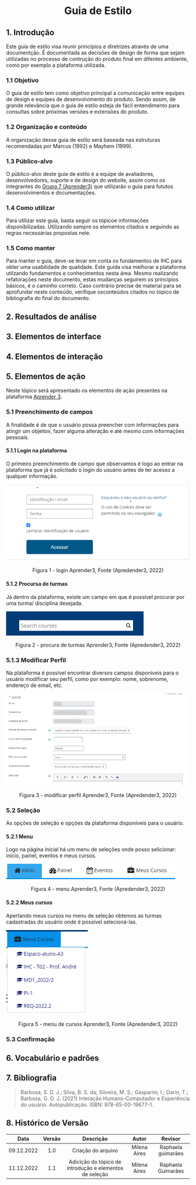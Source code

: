 # <center>Guia de Estilo

## 1. Introdução
Este guia de estilo visa reunir princípios e diretrizes através de uma documentção. É documentada as decisões de design de forma que sejam utilizadas no processo de contrução do produto final em difentes ambiente, como por exemplo a plataforma utilizada.

### 1.1 Objetivo
O guia de estilo tem como objetivo principal a comunicação entre equipes de design e equipes de desenvolvimento do produto. Sendo assim, de grande relevância que o guia de estilo esteja de fácil entendimento para consultas sobre próximas versões e extensões do produto.

### 1.2 Organização e conteúdo
A organização desse guia de estilo será baseada nas estruturas recomendadas por Marcus (1992) e Mayhem (1999).
 
### 1.3 Público-alvo
O público-alvo deste guia de estilo é a equipe de avaliadores, desenvolvedores, suporte e de design do website, assim como os integrantes do <a href="https://interacao-humano-computador.github.io/2022.2-Aprender3/#sobre-o-projeto">Grupo 7 (Aprender3)</a> que utilizarão o guia para fututos desenvolvimentos e documentações.
 
### 1.4 Como utilizar
Para utilizar este guia, basta seguir os tópicoe informações disponibilizadas. Utilizando sempre os elementos citados e seguindo as regras necessárias propostas nele.
 
### 1.5 Como manter
Para manter o guia, deve-se levar em conta os fundamentos de IHC para obter uma usabilidade de qualidade. Este guida visa melhorar a plataforma utilzando fundamentos e conhecimentos nesta área. Mesmo realizando refatorações neste documento, estas mudanças seguirem os princípios básicos, é o caminho correto. Caso contrário precise de material para se aprofundar neste conteúdo, verifique osconteúdos citados no tópico de bibliografia do final do documento. 
 
## 2. Resultados de análise
 
 
## 3. Elementos de interface
 
 
## 4. Elementos de interação
 
 
## 5. Elementos de ação
Neste tópico será apresentado os elementos de ação presentes na plataforma <a href="https://aprender3.unb.br/login/index.php">Aprender 3</a>.

### 5.1 Preenchimento de campos
A finalidade é de que o usuário possa preencher com informações para atingir um objeitov, fazer alguma alteração e até mesmo com informações pessoais.
 
#### 5.1.1 Login na plataforma
O primeiro preenchimento de campo que observamos é logo ao entrar na plataforma que já é solicitado o login do usuário antes de ter acesso a qualquer informação.
 
 ![ho](https://github.com/Interacao-Humano-Computador/2022.2-Aprender3/blob/main/docs/images/login_aprender.png)
 <figcaption align="center">Figura 1 - login Aprender3, Fonte (Apredender3, 2022)</figcaption>
 
#### 5.1.2 Procursa de turmas 
Já dentro da plataforma, existe um campo em que é possível procurar por uma turma/ disciplina desejada. 
 
 ![ho](https://github.com/Interacao-Humano-Computador/2022.2-Aprender3/blob/main/docs/images/search_courses.png)
 <figcaption align="center">Figura 2 - procura de turmas Aprender3, Fonte (Apredender3, 2022)</figcaption>
 
### 5.1.3 Modificar Perfil 
Na plataforma é possível encontrar diversos campos disponíveis para o usuário modificar seu perfil, como por exemplo: nome, sobrenome, endereço de email, etc.
 
 ![ho](https://github.com/Interacao-Humano-Computador/2022.2-Aprender3/blob/main/docs/images/modificar_perfil.png)
 <figcaption align="center">Figura 3 - modificar perfil Aprender3, Fonte (Apredender3, 2022)</figcaption>
 
### 5.2 Seleção
As opções de seleção e opções da plataforma disponíveis para o usuário.
 
#### 5.2.1 Menu 
Logo na página inicial há um menu de seleções onde posso selicionar: início, painel, eventos e meus cursos.
 
 ![ho](https://github.com/Interacao-Humano-Computador/2022.2-Aprender3/blob/main/docs/images/menu_selecao.png)
 <figcaption align="center">Figura 4 - menu Aprender3, Fonte (Apredender3, 2022)</figcaption>
 
#### 5.2.2 Meus cursos
Apertando meus cursos no menu de seleção obtemos as turmas cadastradas do usuário onde é possível selecioná-las.
 
 ![ho](https://github.com/Interacao-Humano-Computador/2022.2-Aprender3/blob/main/docs/images/meus_cursos.png)
 <figcaption align="center">Figura 5 - menu de cursos Aprender3, Fonte (Apredender3, 2022)</figcaption>
 
 
 
### 5.3 Confirmação
 
## 6.  Vocabulário e padrões
 
 
## 7. Bibliografia
> Barbosa, S. D. J.; Silva, B. S. da; Silveira, M. S.; Gasparini, I.; Darin, T.; Barbosa, G. D. J. (2021) Interação Humano-Computador e Experiência do usuário. Autopublicação. ISBN: 978-65-00-19677-1.

## 8. Histórico de Versão
 
| Data       | Versão | Descrição            | Autor             | Revisor |
|:----------:|:------:|:--------------------:|:-----------------:|:-------:|
| 09.12.2022 | 1.0 | Criação do arquivo |   Milena Aires      | Raphaela guimarães |
| 11.12.2022 | 1.1 | Adicição do tópico de introdução e elementos de seleção | Milena Aires | Raphaela Guimarães |
 
